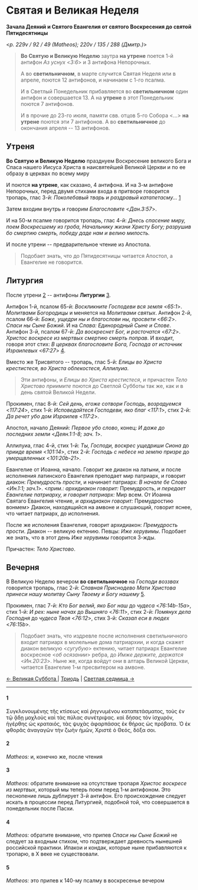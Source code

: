 
# Святая и Великая Неделя

**Зачала Деяний и Святого Евангелия от святого Воскресения до святой Пятидесятницы**

<*p. 229v / 92 / 49 (Matheos); 220v / 135 / 288 (Дмитр.)*>

> **Во Святую и Великую Неделю** заутра **на утрене** поется 1-й антифон *Аз уснух* <*3:6*> и
> 3 антифона Непорочных.
>
> А во **светильничном**, в марте случится Святая Неделя или в апреле, поются 12 антифонов,
> и начинаем с 1-го псалма.
>
> И в Светлый Понедельник прибавляется во **светильничном** один антифон и совершается 13. 
> А на **утрене** в этот Понедельник поются 7 антифонов. 
>  
> И в прочие до 23-го июля, памяти свв. отцов 5-го Собора <...> **на утрене** поются эти 7 антифонов. 
> А во **светильничное** до окончания апреля -- 13 антифонов. 

## Утреня

**Во Святую и Великую Неделю** празднуем Воскресение великого Бога и Спаса нашего Иисуса Христа 
в наисвятейшей Великой Церкви и по ее образу в церквах по всему миру 

И поются **на утрене**, как сказано, 4 антифона. И на 3-м антифоне Непорочных, перед двумя 
стихами входа в притворе говорится тропарь, глас 3-й: 
*Поколебавый тварь и раздравый катапетасму...* [1](#1) 

Затем входим внутрь и говорим *Благословите* <*Дан.3:57*>.

И на 50-м псалме говорится тропарь, глас 4-й: *Днесь спасение миру, поем Воскресшему из гроба, 
Начальнику жизни Христу Богу; разрушив бо смертию смерть, победу даде нам и велию милость.*

И после утрени -- предварительное чтение из Апостола.

> Подобает знать, что до Пятидесятницы читается Апостол, а Евангелие не говорится.

## Литургия

После утрени [2](#2) -- антифоны **Литургии** [3](#3).

Антифон 1-й, псалом 65-й: *Воскликните Господеви вся земля* <*65:1*>. *Молитвами Богородицы* и меняется на 
*Молитвами святых*.
Антифон 2-й, псалом 66-й: *Боже, ущедри ны и благослови ны, просвети* <*66:2*>. *Спаси ны Сыне Божий*. 
И на *Слава: Единородный Сыне и Слове*. 
Антифон 3-й, псалом 67-й: *Да воскреснет Бог, и расточатся* <*67:2*>. *Христос воскресе из мертвых 
смертию смерть поправ*.
И входит, говоря этот стих: *В церквах благословите Бога, Господа от источник Израилевых* <*67:27*> [4](#4). 

Вместо же Трисвятого -- тропарь, глас 5-й: *Елицы во Христа крестистеся, во Христа облекостеся, Аллилуиа*.

> Эти антифоны, и *Елицы во Христа крестистеся*, и причастен *Тело Христово приимите* 
> поются до Светлой Субботы так же, как и в день святой Великой Недели.

Прокимен, глас 8-й: *Сей день, егоже сотвори Господь, возрадуемся* <*117:24*>, 
стих 1-й: *Исповедайтеся Господеви, яко благ* <*117:1*>, 
стих 2-й: *Да речет убо дом Израилев* <*117:2*>. 

Апостол, начало Деяний: *Первое убо слово*, конец: *И даже до последних земли* <*Деян.1:1-8; зач. 1*>. 

Аллилуиа, глас 4-й, стих 1-й: *Ты, Господи, воскрес ущедриши Сиона* до *прииде время* <*101:14*>, 
стих 2-й: *Господь с небесе на землю призре* до *умерщвленных* <*101:20b-21*>. 

Евангелие от Иоанна, начало. Говорит же диакон на латыни, и после исполнения латинского Евангелия 
преподает мир патриарх, и говорит диакон: *Премудрость прости*, и начинает патриарх: 
*В начале бе Слово* <*Ин.1:1; зач.1*>.
<*прим.: архидиакон говорит:* Премудрость, *и передает Евангелие патриарху, и говорит патриарх:* 
Мир всем. От Иоанна Святаго Евангелия чтение, *и архидиакон говорит:* Премудростию вонмем>
Диакон, находящийся на амвоне и слушающий, говорит яснее, что читает патриарх, до исполнения.

После же исполения Евангелия, говорит архидиакон: *Премудрость прости*. Диакон -- великую 
ектению. Певцы: *Иже херувимы*. Подобает же знать, что в этот день *Иже херувимы* говорится 3-жды. 

Причастен: *Тело Христово*.

## Вечерня

В Великую Неделю вечером **во светильночное** на *Господи воззвах* говорится тропарь, глас 2-й: 
*Славная Приснодево Мати Христова принеси нашу молитву Сыну Твоему и Богу нашему* [5](#5). 

Прокимен, глас 7-й: *Кто Бог велий, яко Бог наш* до *чудеса* <*76:14b-15a*>, 
стих 1-й: *И рех: ныне начах* до *Вышняго* <*76:11*>,
стих 2-й: *Помянух дела Господня* до *чудеса Твоя* <*76:12*>,
стих 3-й: *Сказал еси в людех* <*76:15b*>.

> Подобает знать, что издревле после исполнения светильничного входит патриарх в молельные дома 
> патриархии, и когда скажет диакон великую <*сугубую*> ектению, читает патриарх Евангелие 
> воскресное <*об осязании*> ребра, до *Имже держите, держатся* <*Ин.20:23*>. Ныне же, 
> когда войдут они в алтарь Великой Церкви, читается Евангелие 1-м пресвитером на амвоне.

[← Великая Суббота ](A_24_GE_great_saturday.md) | [Триодь](README.md) | [Светлая седмица →](B_02_GE_easter_week.md)

---

#### 1

Συγκλονουμένης τῆς κτίσεως καὶ ῥηγνυμένου καταπετάσματος, τοὺς ἐν τῷ ᾅδῃ μοχλοὺς καὶ τὰς πύλας 
συνέτριψας. καὶ δήσας τόν ἰσχυρόν, ἠγέρθης ὡς κραταιός, τὰς ψυχὰς ἀφαρπάσας ἐκ θήρας ὡς πρόβατα. 
Ὁ ἐκ φθορᾶς ἀναγαγῶν τὴν ζωὴν ἡμῶν, Χριστὲ ὁ Θεός, δόξα σοι.

#### 2

*Matheos:* и, конечно же, после чтения

#### 3

*Matheos:* обратите внимание на отсутствие тропаря *Христос воскресе из мертвых*, который
мы теперь поем перед 1-м антифоном. Это песнопение лишь дублирует 3-й антифон. Его происхождение
следует искать в процессии перед Литургией, подобной той, что совершается в понедельник после Пасхи.

#### 4

*Matheos:* обратите внимание, что припев *Спаси ны Сыне Божий* не следует за входным стихом, что
подтверждает древность нынешней российской практики. Ипакои и кондак, которые ныне прибавляются
к тропарю, в X веке не существовали.

#### 5

*Matheos:* это припев к 140-му псалму в воскресенье вечером